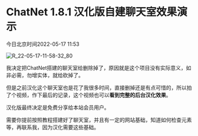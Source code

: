 # ChatNet 1.8.1 汉化版自建聊天室效果演示

今日北京时间2022-05-17 11:53

![R_22-05-17-11-58-32_80](https://pic.shejibiji.com/i/2022/05/17/62831d7038144.jpg)

我决定把ChatNet搭建的聊天室给删除掉了，原因就是这个项目没有实际意义，如非必需，勿增实体，就给砍掉了。

但是之前汉化这个聊天室也是花了我很多时间，直接删掉还是有点可惜的，所以拍了个视频，作下最后的记录，这个视频也可以**看到完整的后台汉化效果**。



汉化版最终决定是免费分享给本站会员用户。

需要你提前按照教程搭建好了聊天室，并且有一定的网站基础，知道如何检查元素等，再联系我，因为汉化需要这些基础。